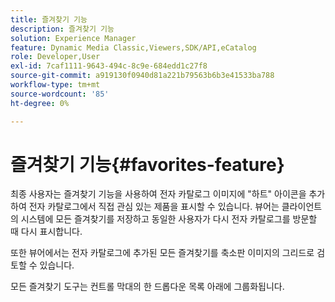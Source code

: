 ```yaml
---
title: 즐겨찾기 기능
description: 즐겨찾기 기능
solution: Experience Manager
feature: Dynamic Media Classic,Viewers,SDK/API,eCatalog
role: Developer,User
exl-id: 7caf1111-9643-494c-8c9e-684edd1c27f8
source-git-commit: a919130f0940d81a221b79563b6b3e41533ba788
workflow-type: tm+mt
source-wordcount: '85'
ht-degree: 0%

---
```


# 즐겨찾기 기능{#favorites-feature}

최종 사용자는 즐겨찾기 기능을 사용하여 전자 카탈로그 이미지에 &quot;하트&quot; 아이콘을 추가하여 전자 카탈로그에서 직접 관심 있는 제품을 표시할 수 있습니다. 뷰어는 클라이언트의 시스템에 모든 즐겨찾기를 저장하고 동일한 사용자가 다시 전자 카탈로그를 방문할 때 다시 표시합니다.

또한 뷰어에서는 전자 카탈로그에 추가된 모든 즐겨찾기를 축소판 이미지의 그리드로 검토할 수 있습니다.

모든 즐겨찾기 도구는 컨트롤 막대의 한 드롭다운 목록 아래에 그룹화됩니다.
